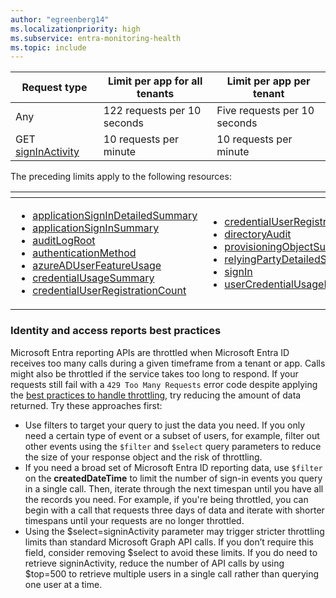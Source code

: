 ```yaml
---
author: "egreenberg14"
ms.localizationpriority: high
ms.subservice: entra-monitoring-health
ms.topic: include
---
```

<!-- markdownlint-disable MD041 -->

| Request type |  Limit per app for all tenants |  Limit per app per tenant |
| ------------ | ------------------------------ |  ------------------------ |
| Any | 122 requests per 10 seconds | Five requests per 10 seconds |
| GET [signInActivity](/graph/api/resources/signinactivity) | 10 requests per minute | 10 requests per minute |

The preceding limits apply to the following resources:

| <!-- fake header--> | <!-- fake header--> |
|--|--|
|<ul> <li> [applicationSignInDetailedSummary](/graph/api/resources/applicationsignindetailedsummary) <li> [applicationSignInSummary](/graph/api/resources/applicationsigninsummary) <li> [auditLogRoot](/graph/api/resources/auditlogroot) <li> [authenticationMethod](/graph/api/resources/authenticationmethod) <li> [azureADUserFeatureUsage](/graph/api/resources/userregistrationfeaturesummary) <li> [credentialUsageSummary](/graph/api/resources/credentialusagesummary) <li> [credentialUserRegistrationCount](/graph/api/resources/credentialuserregistrationcount) </ul>| <ul><li> [credentialUserRegistrationDetails](/graph/api/resources/credentialuserregistrationdetails) <li> [directoryAudit](/graph/api/resources/directoryaudit) <li> [provisioningObjectSummary](/graph/api/resources/provisioningobjectsummary) <li> [relyingPartyDetailedSummary](/graph/api/resources/relyingpartydetailedsummary) <li> [signIn](/graph/api/resources/signin) <li> [userCredentialUsageDetails](/graph/api/resources/usercredentialusagedetails)  </ul> |

<!--
Verify the following:  azureadfeatureusage, azureadlicenseusage, azureaduserfeatureusage, recommendation, recommendationresource, restrictedsignin

Changed authenticationMethodsRoot to authenticationMethod
-->

### Identity and access reports best practices

Microsoft Entra reporting APIs are throttled when Microsoft Entra ID receives too many calls during a given timeframe from a tenant or app. Calls might also be throttled if the service takes too long to respond. If your requests still fail with a `429 Too Many Requests` error code despite applying the [best practices to handle throttling](/graph/throttling#best-practices-to-handle-throttling), try reducing the amount of data returned. Try these approaches first:
- Use filters to target your query to just the data you need. If you only need a certain type of event or a subset of users, for example, filter out other events using the `$filter` and `$select` query parameters to reduce the size of your response object and the risk of throttling.
- If you need a broad set of Microsoft Entra ID reporting data, use `$filter` on the **createdDateTime** to limit the number of sign-in events you query in a single call. Then, iterate through the next timespan until you have all the records you need. For example, if you're being throttled, you can begin with a call that requests three days of data and iterate with shorter timespans until your requests are no longer throttled.
- Using the $select=signinActivity parameter may trigger stricter throttling limits than standard Microsoft Graph API calls. If you don’t require this field, consider removing $select to avoid these limits. If you do need to retrieve signinActivity, reduce the number of API calls by using $top=500 to retrieve multiple users in a single call rather than querying one user at a time.
